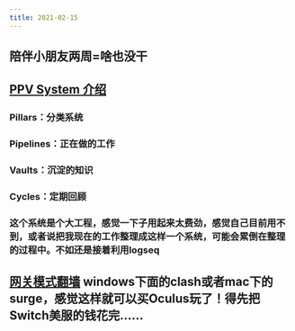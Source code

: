 ```yaml
---
title: 2021-02-15
---
```


## 陪伴小朋友两周=啥也没干
## [PPV System 介绍](https://www.youtube.com/watch?v=d93SGaf82OM)
### Pillars：分类系统
### Pipelines：正在做的工作
### Vaults：沉淀的知识
### Cycles：定期回顾
### 这个系统是个大工程，感觉一下子用起来太费劲，感觉自己目前用不到，或者说把我现在的工作整理成这样一个系统，可能会累倒在整理的过程中。不如还是接着利用logseq
## [网关模式翻墙](https://www.youtube.com/watch?v=f9ohvZyQrmY) windows下面的clash或者mac下的surge，感觉这样就可以买Oculus玩了！得先把Switch美服的钱花完……
##
